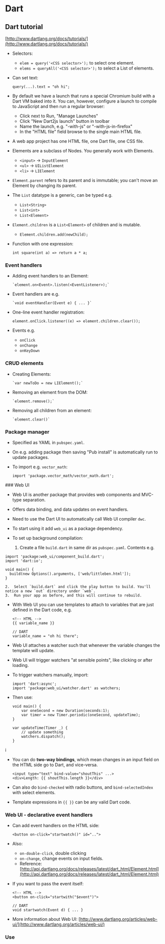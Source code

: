 # Dart

## Dart tutorial

[http://www.dartlang.org/docs/tutorials/](http://www.dartlang.org/docs/tutorials/)

-   Selectors:
    -   `elem = query('<CSS selector>');` to select one element.
    -   `elems = queryAll('<CSS selector>');` to select a List of elements.

-   Can set text:

        query(...).text = "oh hi";

-   By default we have a launch that runs a special Chromium build with a Dart VM baked into it. You can, however, configure a launch to compile to JavaScript and then run a regular browser:
    -   Click next to Run, "Manage Launches"
    -   Click "New Dart2js launch" button in toolbar
    -   Name the launch, e.g. "<project>-with-js" or "<project>-with-js-in-firefox"
    -   In the "HTML file" field browse to the single main HTML file.

-   A web app project has one HTML file, one Dart file, one CSS file.

-   Elements are a subclass of Nodes. You generally work with Elements.
    -   `<input>` -> `InputElement`
    -   `<ul>` -> `UIListElement`
    -   `<li>` -> `LIElement`
-   `Element.parent` refers to its parent and is immutable; you can't move an Element by changing its parent.
-   The `List` datatype is a generic, can be typed e.g.
    -   `List<String>`
    -   `List<int>`
    -   `List<Element>`
-   `Element.children` is a `List<Element>` of children and is mutable.
    -   `Element.children.add(newChild);`

-   Function with one expression:

        int square(int a) => return a * a;

### Event handlers

-   Adding event handlers to an Element:

        `element.on<Event>.listen(<EventListener>);`

-   Event handlers are e.g.

        `void eventHandler(Event e) { ... }`

-   One-line event handler registration:

        element.onClick.listener((e) => element.children.clear());

-   Events e.g.
    -   `onClick`
    -   `onChange`
    -   `onKeyDown`


### CRUD elements

-   Creating Elements:

        `var newToDo = new LIElement();`

-   Removing an element from the DOM:

        `element.remove();`

-   Removing all children from an element:

        `element.clear()`

### Package manager

-   Specified as YAML in `pubspec.yaml`.
-   On e.g. adding package then saving "Pub install" is automatically run to update packages.
-   To import e.g. `vector_math`:

        import 'package.vector_math/vector_math.dart';

### Web UI

-   Web UI is another package that provides web components and MVC-type separation.
-   Offers data binding, and data updates on event handlers.
-   Need to use the Dart UI to automatically call Web UI compiler `dwc`.
-   To start using it add `web_ui` as a package dependency.

-   To set up background compilation:
    1.  Create a file `build.dart` in same dir as `pubspec.yaml`. Contents e.g.

```
import 'package:web_ui/component_build.dart';
import 'dart:io';

void main() {
  build(new Options().arguments, ['web/littleben.html']);
}
```

    2.  Select `build.dart` and click the play button to build. You'll notice a new `out` directory under `web`.
    3.  Run your app as before, and this will continue to rebuild.

-   With Web UI you can use templates to attach to variables that are just defined in the Dart code, e.g.

        <!-- HTML -->
        {{ variable_name }}

        // DART
        variable_name = "oh hi there";

-   Web UI attaches a watcher such that whenever the variable changes the template will update.
-   Web UI will trigger watchers "at sensible points", like clicking or after loading.
-   To trigger watchers manually, import:

        import 'dart:async';
        import 'package:web_ui/watcher.dart' as watchers;

-   Then use:

        void main() {
            var oneSecond = new Duration(seconds:1);
            var timer = new Timer.periodic(oneSecond, updateTime);
        }

        var updateTime(Timer _) {
            // update something
            watchers.dispatch();
        }   
i

-   You can do **two-way bindings**, which mean changes in an input field on the HTML side go to Dart, and vice-versa.

        <input type="text" bind-value="shoutThis" ...>
        <div>Length: {{ shoutThis.length }}</div>

-   Can also do `bind-checked` with radio buttons, and `bind-selectedIndex` with select elements.
-   Template expressions in `{{ }}` can be any valid Dart code.

### Web UI - declarative event handlers

-   Can add event handlers on the HTML side:

        <button on-click="startwatch()" id="..">

-   Also:
    -   `on-double-click`, double clicking
    -   `on-change`, change events on input fields.
    -   Reference: [http://api.dartlang.org/docs/releases/latest/dart_html/Element.html](http://api.dartlang.org/docs/releases/latest/dart_html/Element.html)

-   If you want to pass the event itself:

        <!-- HTML -->
        <button on-click="startwith("$event")">

        // DART
        void startwatch(Event d) { ... }

-   More information about Web UI: [http://www.dartlang.org/articles/web-ui/](http://www.dartlang.org/articles/web-ui/)

### Use <template>

-   In your HTML:

        <template instantiate="if show">
        ... {{ value1 }} ...
        </template

-   In Dart:

        bool show=false;
        ...

-   Can also iterate over containers:
    -   In your HTML:

            <template iterator="wrongchar in wrongletters">{{ wrongcar }}</template>

    -   In your Dart:

            List<String> wrongletters = new List();

### Define a Custom DOM Tag

-   Wrap all HTML and Dart together into a Web UI package.
-   How to define an element, and what it extends, and what corresponding Dart class will construct it.

```
<element name="x-fancy-button" extends="button" constructor="FancyButtonComponent">...</element>
```

-   To create an instance:

```
<x-fancy-button>...</x-fancy-button>
```

-   The custom element gets its own pair of HTML/Dart files.
-   TOREAD

### Fetch Data Dynamically

[http://www.dartlang.org/docs/tutorials/fetchdata/](http://www.dartlang.org/docs/tutorials/fetchdata/)

Parsing from string to JSON Map:

```
import 'dart:json' as json;

Map jsonData = json.parse(jsonDataAsString);
```

Seralizing from JavaScript to string:

```
import 'dart:json' as json;

intAsJson = json.stringify(1);
...
```

-   Practically, can only make HTTP requests to co-located resources (from the same origin).
-   See example: "portmanteux_simple"

